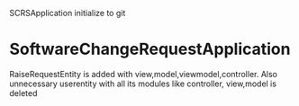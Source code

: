 SCRSApplication initialize to git 
# SoftwareChangeRequestApplication
RaiseRequestEntity is added with view,model,viewmodel,controller.
Also unnecessary userentity with all its modules like controller, view,model is  deleted
